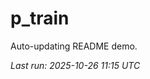 # p_train

Auto-updating README demo.

<!--START_SECTION:status-->
_Last run: 2025-10-26 11:15 UTC_
<!--END_SECTION:status-->











































































































































































































































































































































































































































































































































































































































































































































































































































































































































































































































































































































































































































































































































































































































































































































































